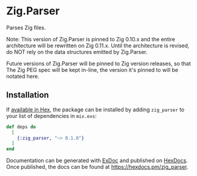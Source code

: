 # Zig.Parser

Parses Zig files.

Note: This version of Zig.Parser is pinned to Zig 0.10.x and the entire 
architecture will be rewritten on Zig 0.11.x.  Until the architecture is
revised, do NOT rely on the data structures emitted by Zig.Parser.

Future versions of Zig.Parser will be pinned to Zig version releases, so that
The Zig PEG spec will be kept in-line, the version it's pinned to will be 
notated here.

## Installation

If [available in Hex](https://hex.pm/docs/publish), the package can be installed
by adding `zig_parser` to your list of dependencies in `mix.exs`:

```elixir
def deps do
  [
    {:zig_parser, "~> 0.1.8"}
  ]
end
```

Documentation can be generated with [ExDoc](https://github.com/elixir-lang/ex_doc)
and published on [HexDocs](https://hexdocs.pm). Once published, the docs can
be found at <https://hexdocs.pm/zig_parser>.

